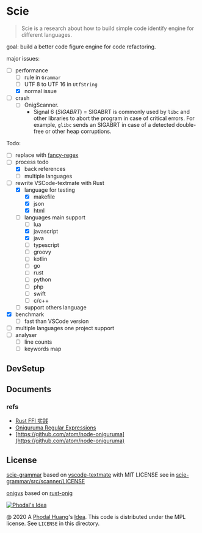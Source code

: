 # Scie

> Scie is a research about how to build simple code identify engine for different languages.

goal: build a better code figure engine for code refactoring.

major issues:

 - [ ] performance
    - [ ] rule in `Grammar`
    - [ ] UTF 8 to UTF 16 in `UtfString`
    - [x] normal issue
 - [ ] crash
    - [ ] OnigScanner.
       - Signal 6 (<cite>SIGABRT</cite>) = SIGABRT is commonly used by `libc` and other libraries to abort the program in case of critical errors. For example, `glibc` sends an SIGABRT in case of a detected double-free or other heap corruptions.

Todo:

 - [ ] replace with [fancy-regex](https://github.com/fancy-regex/fancy-regex)
 - [ ] process todo
    - [x] back references
    - [ ] multiple languages
 - [ ] rewrite VSCode-textmate with Rust
    - [x] language for testing
       - [x] makefile
       - [x] json
       - [x] html
    - [ ] languages main support
       - [ ] lua
       - [x] javascript
       - [x] java
       - [ ] typescript
       - [ ] groovy
       - [ ] kotlin
       - [ ] go
       - [ ] rust
       - [ ] python
       - [ ] php
       - [ ] swift
       - [ ] c/c++
    - [ ] support others language
 - [x] benchmark
    - [ ] fast than VSCode version
 - [ ] multiple languages one project support
 - [ ] analyser
    - [ ] line counts
    - [ ] keywords map

## DevSetup


## Documents

### refs

 - [Rust FFI 实践](https://blog.csdn.net/allwefantasy/article/details/89442758)
 - [Oniguruma Regular Expressions](https://github.com/kkos/oniguruma/blob/master/doc/RE)
 - [https://github.com/atom/node-oniguruma](https://github.com/atom/node-oniguruma)

License
---

[scie-grammar](scie-gramma/r) based on [vscode-textmate](https://github.com/microsoft/vscode-textmate) with MIT LICENSE see in  [scie-grammar/src/scanner/LICENSE](scie-grammar/src/scanner/LICENSE)

[onigvs](onigvs/) based on [rust-onig](https://github.com/rust-onig/rust-onig)

[![Phodal's Idea](http://brand.phodal.com/shields/idea-small.svg)](http://ideas.phodal.com/)

@ 2020 A [Phodal Huang](https://www.phodal.com)'s [Idea](http://github.com/phodal/ideas).  This code is distributed under the MPL license. See `LICENSE` in this directory.
